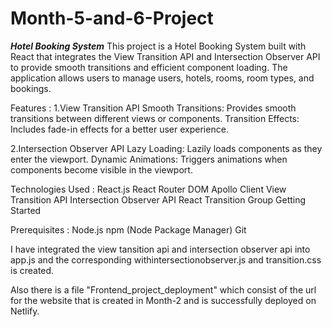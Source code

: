 # Month-5-and-6-Project

*****Hotel Booking System*****
This project is a Hotel Booking System built with React that integrates the View Transition API and Intersection Observer API to provide smooth transitions and efficient component loading. The application allows users to manage users, hotels, rooms, room types, and bookings.

Features :
1.View Transition API
Smooth Transitions: Provides smooth transitions between different views or components.
Transition Effects: Includes fade-in effects for a better user experience.

2.Intersection Observer API
Lazy Loading: Lazily loads components as they enter the viewport.
Dynamic Animations: Triggers animations when components become visible in the viewport.


Technologies Used :
React.js
React Router DOM
Apollo Client
View Transition API
Intersection Observer API
React Transition Group
Getting Started


Prerequisites :
Node.js
npm (Node Package Manager)
Git


I have integrated the view tansition api and intersection observer api into app.js and the corresponding withintersectionobserver.js and transition.css is created.


Also there is a file "Frontend_project_deployment" which consist of the url for the website that is created in Month-2 and is successfully deployed on Netlify.

 
